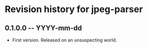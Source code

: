 # Revision history for jpeg-parser

## 0.1.0.0  -- YYYY-mm-dd

* First version. Released on an unsuspecting world.

